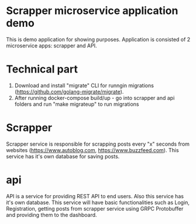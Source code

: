 # Scrapper microservice application demo
This is demo application for showing purposes. Application is consisted of 2 microservice apps: scrapper and API.

# Technical part
1. Download and install "migrate" CLI for runngin migrations (https://github.com/golang-migrate/migrate). 
2. After running docker-compose build/up - go into scrapper and api folders and run "make migrateup" to run migrations

# Scrapper 
Scrapper service is responsible for scrapping posts every "x" seconds from websites (https://www.autoblog.com, https://www.buzzfeed.com). 
This service has it's own database for saving posts.

# api
API is a service for providing REST API to end users. Also this service has it's own database. This service will have basic functionalities such as Login, Registration, getting posts from scrapper service using GRPC Protobuffer and providing them to the dashboard.

